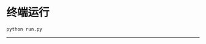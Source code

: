 # 终端运行

```shell
python run.py
```
************************************************************************************************************************************************************************************************************************************************************************************************************************************************************************************************************************************************************************************************************************************************************************************************************************************************************************************************************************